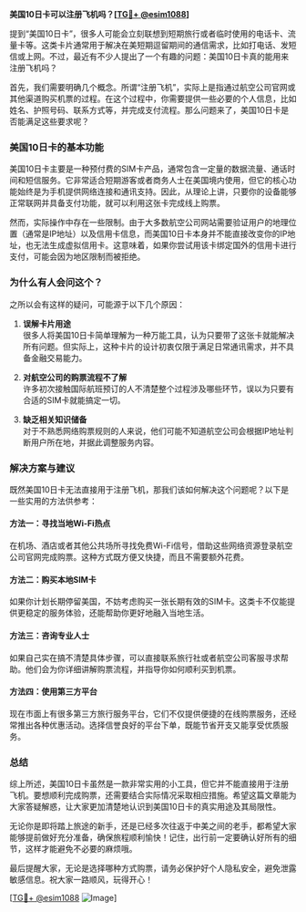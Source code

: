**美国10日卡可以注册飞机吗？[[TG💪+ @esim1088](https://t.me/s/esim1088)]**

提到“美国10日卡”，很多人可能会立刻联想到短期旅行或者临时使用的电话卡、流量卡等。这类卡片通常用于解决在美短期逗留期间的通信需求，比如打电话、发短信或上网。不过，最近有不少人提出了一个有趣的问题：美国10日卡真的能用来注册飞机吗？

首先，我们需要明确几个概念。所谓“注册飞机”，实际上是指通过航空公司官网或其他渠道购买机票的过程。在这个过程中，你需要提供一些必要的个人信息，比如姓名、护照号码、联系方式等，并完成支付流程。那么问题来了，美国10日卡是否能满足这些要求呢？

### 美国10日卡的基本功能

美国10日卡主要是一种预付费的SIM卡产品，通常包含一定量的数据流量、通话时间和短信服务。它非常适合短期游客或者商务人士在美国境内使用，但它的核心功能始终是为手机提供网络连接和通讯支持。因此，从理论上讲，只要你的设备能够正常联网并具备支付功能，就可以利用这张卡完成线上购票。

然而，实际操作中存在一些限制。由于大多数航空公司网站需要验证用户的地理位置（通常是IP地址）以及信用卡信息，而美国10日卡本身并不能直接改变你的IP地址，也无法生成虚拟信用卡。这意味着，如果你尝试用该卡绑定国外的信用卡进行支付，可能会因为地区限制而被拒绝。

### 为什么有人会问这个？

之所以会有这样的疑问，可能源于以下几个原因：

1. **误解卡片用途**  
   很多人将美国10日卡简单理解为一种万能工具，认为只要带了这张卡就能解决所有问题。但实际上，这种卡片的设计初衷仅限于满足日常通讯需求，并不具备金融交易能力。

2. **对航空公司的购票流程不了解**  
   许多初次接触国际航班预订的人不清楚整个过程涉及哪些环节，误以为只要有合适的SIM卡就能搞定一切。

3. **缺乏相关知识储备**  
   对于不熟悉网络购票规则的人来说，他们可能不知道航空公司会根据IP地址判断用户所在地，并据此调整服务内容。

### 解决方案与建议

既然美国10日卡无法直接用于注册飞机，那我们该如何解决这个问题呢？以下是一些实用的方法供参考：

#### 方法一：寻找当地Wi-Fi热点
在机场、酒店或者其他公共场所寻找免费Wi-Fi信号，借助这些网络资源登录航空公司官网完成购票。这种方式既方便又快捷，而且不需要额外花费。

#### 方法二：购买本地SIM卡
如果你计划长期停留美国，不妨考虑购买一张长期有效的SIM卡。这类卡不仅能提供更稳定的服务体验，还能帮助你更好地融入当地生活。

#### 方法三：咨询专业人士
如果自己实在搞不清楚具体步骤，可以直接联系旅行社或者航空公司客服寻求帮助。他们会为你详细讲解购票流程，并指导你如何顺利买到机票。

#### 方法四：使用第三方平台
现在市面上有很多第三方旅行服务平台，它们不仅提供便捷的在线购票服务，还经常推出各种优惠活动。选择信誉良好的平台下单，既能节省开支又能享受优质服务。

### 总结

综上所述，美国10日卡虽然是一款非常实用的小工具，但它并不能直接用于注册飞机。要想顺利完成购票，还需要结合实际情况采取相应措施。希望这篇文章能为大家答疑解惑，让大家更加清楚地认识到美国10日卡的真实用途及其局限性。

无论你是即将踏上旅途的新手，还是已经多次往返于中美之间的老手，都希望大家能够提前做好充分准备，确保旅程顺利愉快！记住，出行前一定要确认好所有的细节，这样才能避免不必要的麻烦哦。

最后提醒大家，无论是选择哪种方式购票，请务必保护好个人隐私安全，避免泄露敏感信息。祝大家一路顺风，玩得开心！

[[TG💪+ @esim1088](https://t.me/s/esim1088) ![Image](https://i.postimg.cc/4NQfJmqS/Snipaste-2025-05-13-00-14-12.png)]